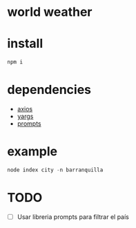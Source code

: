 # world weather

# install

```js
npm i
```

# dependencies

-   [axios](https://www.npmjs.com/package/axios)
-   [yargs](https://www.npmjs.com/package/yargs)
-   [prompts](https://www.npmjs.com/package/prompts)

# example

```js
node index city -n barranquilla
```

# TODO

<!-- prettier-ignore -->
- [ ] Usar libreria prompts para filtrar el país
